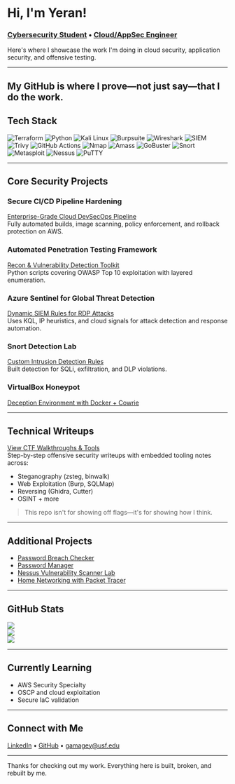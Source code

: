 # Hi, I'm Yeran! 

### [Cybersecurity Student](https://github.com/YeranG30) • [Cloud/AppSec Engineer](https://www.linkedin.com/in/yerangamage04)


Here's where I showcase the work I'm doing in cloud security, application security, and offensive testing.

---
My GitHub is where I prove—not just say—that I do the work.
---

## Tech Stack
![Terraform](https://img.shields.io/badge/Terraform-%235835A3.svg?style=for-the-badge&logo=terraform&logoColor=white)
![Python](https://img.shields.io/badge/Python-3670A0?style=for-the-badge&logo=python&logoColor=ffdd54)
![Kali Linux](https://img.shields.io/badge/Kali_Linux-557C94?style=for-the-badge&logo=kali-linux&logoColor=white)
![Burpsuite](https://img.shields.io/badge/Burpsuite-F20000?style=for-the-badge&logo=burp-suite&logoColor=white)
![Wireshark](https://img.shields.io/badge/Wireshark-1679A7?style=for-the-badge&logo=wireshark&logoColor=white)
![SIEM](https://img.shields.io/badge/SIEM-0078D4?style=for-the-badge&logo=siem&logoColor=white)
![Trivy](https://img.shields.io/badge/Trivy-%2300BFFF?style=for-the-badge&logo=trivy&logoColor=white)
![GitHub Actions](https://img.shields.io/badge/GitHub_Actions-2088FF?style=for-the-badge&logo=github-actions&logoColor=white)
![Nmap](https://img.shields.io/badge/Nmap-0B5394?style=for-the-badge&logo=nmap&logoColor=white)
![Amass](https://img.shields.io/badge/Amass-FF7F50?style=for-the-badge&logo=amass&logoColor=white)
![GoBuster](https://img.shields.io/badge/GoBuster-FF4500?style=for-the-badge&logo=gobuster&logoColor=white)
![Snort](https://img.shields.io/badge/Snort-FCC624?style=for-the-badge&logo=snort&logoColor=white)
![Metasploit](https://img.shields.io/badge/Metasploit-3178C6?style=for-the-badge&logo=metasploit&logoColor=white)
![Nessus](https://img.shields.io/badge/Nessus-1D76DB?style=for-the-badge&logo=nessus&logoColor=white)
![PuTTY](https://img.shields.io/badge/PuTTY-02304F?style=for-the-badge&logo=putty&logoColor=white)

---

## Core Security Projects

###  Secure CI/CD Pipeline Hardening
[Enterprise-Grade Cloud DevSecOps Pipeline](https://github.com/YeranG30/secure-cloud-cicd-pipeline)  
Fully automated builds, image scanning, policy enforcement, and rollback protection on AWS.

### Automated Penetration Testing Framework
[Recon & Vulnerability Detection Toolkit](https://github.com/YeranG30/AutomatedSecurityTests)  
Python scripts covering OWASP Top 10 exploitation with layered enumeration.

### Azure Sentinel for Global Threat Detection
[Dynamic SIEM Rules for RDP Attacks](https://github.com/YeranG30/Developing-SIEM-for-Immediate-RDP-Attack-Detection)  
Uses KQL, IP heuristics, and cloud signals for attack detection and response automation.

### Snort Detection Lab
[Custom Intrusion Detection Rules](https://github.com/YeranG30/Using-Snort-for-Intrusion-Detection)  
Built detection for SQLi, exfiltration, and DLP violations.

### VirtualBox Honeypot
[Deception Environment with Docker + Cowrie](https://github.com/YeranG30/Virtualbox-Honeypot)

---

## Technical Writeups
[View CTF Walkthroughs & Tools](https://github.com/YeranG30/Writeups)  
Step-by-step offensive security writeups with embedded tooling notes across:
- Steganography (zsteg, binwalk)
- Web Exploitation (Burp, SQLMap)
- Reversing (Ghidra, Cutter)
- OSINT + more

> This repo isn't for showing off flags—it's for showing how I think.

---

## Additional Projects
- [Password Breach Checker](https://github.com/YeranG30/passwordbreachchecker)
- [Password Manager](https://github.com/YeranG30/Password-Manager)
- [Nessus Vulnerability Scanner Lab](https://github.com/YeranG30/Nessus-Vulnerability-Scanner)
- [Home Networking with Packet Tracer](https://github.com/YeranG30/Building-Home-Network)

---

## GitHub Stats
![](https://github-readme-stats.vercel.app/api?username=YeranG30&theme=dark&hide_border=false&include_all_commits=false&count_private=false)<br/>
![](https://github-readme-streak-stats.herokuapp.com/?user=YeranG30&theme=dark&hide_border=false)<br/>
![](https://github-readme-stats.vercel.app/api/top-langs/?username=YeranG30&theme=dark&hide_border=false&include_all_commits=false&count_private=false&layout=compact)

---

## Currently Learning
- AWS Security Specialty
- OSCP and cloud exploitation
- Secure IaC validation

---

## Connect with Me
[LinkedIn](https://linkedin.com/in/yerangamage04) • [GitHub](https://github.com/YeranG30) • gamagey@usf.edu

---

Thanks for checking out my work. Everything here is built, broken, and rebuilt by me.
